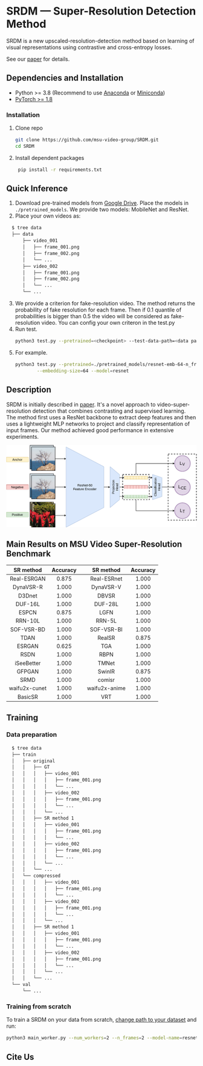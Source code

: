 # SRDM — Super-Resolution Detection Method

SRDM is a new upscaled-resolution-detection method based on learning of visual representations using contrastive and
cross-entropy losses.

See our [paper]() for details.

## Dependencies and Installation

- Python >= 3.8 (Recommend to use [Anaconda](https://www.anaconda.com/download/#linux)
  or [Miniconda](https://docs.conda.io/en/latest/miniconda.html))
- [PyTorch >= 1.8](https://pytorch.org/)

### Installation

1. Clone repo
    ```bash
    git clone https://github.com/msu-video-group/SRDM.git
    cd SRDM
    ```

2. Install dependent packages
   ```bash
    pip install -r requirements.txt
    ```

## Quick Inference

1. Download pre-trained models
   from [Google Drive](https://drive.google.com/drive/folders/1kUYLX2PyM6gZomMHDlVG-C1CSuqT1Q7P?usp=sharing). Place the
   models in ```./pretrained_models```. We provide two models: MobileNet and ResNet.
2. Place your own videos as:

```bash
  $ tree data
  ├── data
      ├── video_001
      │   ├── frame_001.png
      │   ├── frame_002.png
      │   └── ...
      ├── video_002
      │   ├── frame_001.png
      │   ├── frame_002.png
      │   └── ...
      └── ...
  ```

3. We provide a criterion for fake-resolution video. The method returns the probability of fake resolution for each
   frame. Then if 0.1 quantile of probabilities is bigger than 0.5 the video will be considered as fake-resolution
   video. You can config your own criteron in the test.py
4. Run test.
   ```bash
   python3 test.py --pretrained=<checkpoint> --test-data-path=<data path> --n_frames=<> --embedding-size=<> --model=<>
   ```
5. For example.
   ```bash
   python3 test.py --pretrained=./pretrained_models/resnet-emb-64-n_fr-3.pt --test-data-path=<data path> --n_frames=3 \
           --embedding-size=64 --model=resnet
   ```

## Description

SRDM is initially described in [paper](). It's a novel approach to video-super-resolution detection that combines
contrasting and supervised learning. The method first uses a ResNet backbone to extract deep features and then uses a
lightweight MLP networks to project and classify representation of input frames. Our method achieved good performance in
extensive experiments.

![teaser](./figures/teaser.png)

## Main Results on MSU Video Super-Resolution Benchmark

|  SR method  |  Accuracy   |     |   SR method   | Accuracy |
|:-----------:|:-----------:|-----|:-------------:|:--------:|
| Real-ESRGAN |    0.875    |     |  Real-ESRnet  | 1.000 |
| DynaVSR-R |  1.000      |     |   DynaVSR-V   | 1.000 |
| D3Dnet | 1.000 |     |     DBVSR     | 1.000 |
| DUF-16L | 1.000 |     |    DUF-28L    | 1.000 |
| ESPCN | 0.875 |     |     LGFN      | 1.000 |
| RRN-10L | 1.000 |     |    RRN-5L     | 1.000 |
| SOF-VSR-BD | 1.000 |     |  SOF-VSR-BI   | 1.000 |
| TDAN | 1.000 |     |    RealSR     | 0.875 |
| ESRGAN | 0.625 |     |      TGA      | 1.000 |
| RSDN | 1.000 |     |     RBPN      | 1.000 |
| iSeeBetter | 1.000 |     |     TMNet     | 1.000 |
| GFPGAN | 1.000 |     |    SwinIR     | 0.875 |
| SRMD | 1.000 |     |     comisr    | 1.000 |
| waifu2x-cunet | 1.000 |     | waifu2x-anime | 1.000 |
| BasicSR | 1.000 |     |      VRT      | 1.000 |



## Training

### Data preparation

```bash
  $ tree data
  ├── train
  │   ├── original
  │   │   ├── GT
  │   │   │   ├── video_001
  │   │   │   │   ├── frame_001.png
  │   │   │   │   └── ...
  │   │   │   ├── video_002
  │   │   │   │   ├── frame_001.png
  │   │   │   │   └── ...
  │   │   │   └── ...
  │   │   ├── SR method 1
  │   │   │   ├── video_001
  │   │   │   │   ├── frame_001.png
  │   │   │   │   └── ...
  │   │   │   ├── video_002
  │   │   │   │   ├── frame_001.png
  │   │   │   │   └── ...
  │   │   │   └── ...
  │   │   └── ...
  │   └── compressed
  │   │   │   ├── video_001
  │   │   │   │   ├── frame_001.png
  │   │   │   │   └── ...
  │   │   │   ├── video_002
  │   │   │   │   ├── frame_001.png
  │   │   │   │   └── ...
  │   │   │   └── ...
  │   │   ├── SR method 1
  │   │   │   ├── video_001
  │   │   │   │   ├── frame_001.png
  │   │   │   │   └── ...
  │   │   │   ├── video_002
  │   │   │   │   ├── frame_001.png
  │   │   │   │   └── ...
  │   │   │   └── ...
  │   │   └── ...
  └── val
      └── ... 
  ```

### Training from scratch

To train a SRDM on your data from
scratch, [change path to your dataset](https://github.com/msu-video-group/SRDM/blob/main/config.py#:~:text=_C.DATA.DATA_PATH_TRAIN,SOF_VSR%27%2C%20%27Topaz%27%2C%20%27LGFN%27%5D)
and run:

```bash
python3 main_worker.py --num_workers=2 --n_frames=2 --model-name=resnet --batch-size=32 
```

## Cite Us







